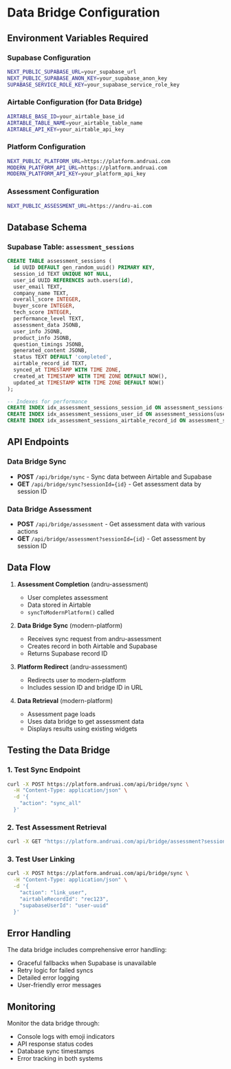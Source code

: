 # Data Bridge Configuration

## Environment Variables Required

### Supabase Configuration
```bash
NEXT_PUBLIC_SUPABASE_URL=your_supabase_url
NEXT_PUBLIC_SUPABASE_ANON_KEY=your_supabase_anon_key
SUPABASE_SERVICE_ROLE_KEY=your_supabase_service_role_key
```

### Airtable Configuration (for Data Bridge)
```bash
AIRTABLE_BASE_ID=your_airtable_base_id
AIRTABLE_TABLE_NAME=your_airtable_table_name
AIRTABLE_API_KEY=your_airtable_api_key
```

### Platform Configuration
```bash
NEXT_PUBLIC_PLATFORM_URL=https://platform.andruai.com
MODERN_PLATFORM_API_URL=https://platform.andruai.com
MODERN_PLATFORM_API_KEY=your_platform_api_key
```

### Assessment Configuration
```bash
NEXT_PUBLIC_ASSESSMENT_URL=https://andru-ai.com
```

## Database Schema

### Supabase Table: `assessment_sessions`
```sql
CREATE TABLE assessment_sessions (
  id UUID DEFAULT gen_random_uuid() PRIMARY KEY,
  session_id TEXT UNIQUE NOT NULL,
  user_id UUID REFERENCES auth.users(id),
  user_email TEXT,
  company_name TEXT,
  overall_score INTEGER,
  buyer_score INTEGER,
  tech_score INTEGER,
  performance_level TEXT,
  assessment_data JSONB,
  user_info JSONB,
  product_info JSONB,
  question_timings JSONB,
  generated_content JSONB,
  status TEXT DEFAULT 'completed',
  airtable_record_id TEXT,
  synced_at TIMESTAMP WITH TIME ZONE,
  created_at TIMESTAMP WITH TIME ZONE DEFAULT NOW(),
  updated_at TIMESTAMP WITH TIME ZONE DEFAULT NOW()
);

-- Indexes for performance
CREATE INDEX idx_assessment_sessions_session_id ON assessment_sessions(session_id);
CREATE INDEX idx_assessment_sessions_user_id ON assessment_sessions(user_id);
CREATE INDEX idx_assessment_sessions_airtable_record_id ON assessment_sessions(airtable_record_id);
```

## API Endpoints

### Data Bridge Sync
- **POST** `/api/bridge/sync` - Sync data between Airtable and Supabase
- **GET** `/api/bridge/sync?sessionId={id}` - Get assessment data by session ID

### Data Bridge Assessment
- **POST** `/api/bridge/assessment` - Get assessment data with various actions
- **GET** `/api/bridge/assessment?sessionId={id}` - Get assessment by session ID

## Data Flow

1. **Assessment Completion** (andru-assessment)
   - User completes assessment
   - Data stored in Airtable
   - `syncToModernPlatform()` called

2. **Data Bridge Sync** (modern-platform)
   - Receives sync request from andru-assessment
   - Creates record in both Airtable and Supabase
   - Returns Supabase record ID

3. **Platform Redirect** (andru-assessment)
   - Redirects user to modern-platform
   - Includes session ID and bridge ID in URL

4. **Data Retrieval** (modern-platform)
   - Assessment page loads
   - Uses data bridge to get assessment data
   - Displays results using existing widgets

## Testing the Data Bridge

### 1. Test Sync Endpoint
```bash
curl -X POST https://platform.andruai.com/api/bridge/sync \
  -H "Content-Type: application/json" \
  -d '{
    "action": "sync_all"
  }'
```

### 2. Test Assessment Retrieval
```bash
curl -X GET "https://platform.andruai.com/api/bridge/assessment?sessionId=test_session_123"
```

### 3. Test User Linking
```bash
curl -X POST https://platform.andruai.com/api/bridge/sync \
  -H "Content-Type: application/json" \
  -d '{
    "action": "link_user",
    "airtableRecordId": "rec123",
    "supabaseUserId": "user-uuid"
  }'
```

## Error Handling

The data bridge includes comprehensive error handling:
- Graceful fallbacks when Supabase is unavailable
- Retry logic for failed syncs
- Detailed error logging
- User-friendly error messages

## Monitoring

Monitor the data bridge through:
- Console logs with emoji indicators
- API response status codes
- Database sync timestamps
- Error tracking in both systems
